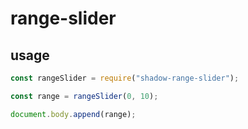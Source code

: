 # range-slider

## usage

```js
const rangeSlider = require("shadow-range-slider");

const range = rangeSlider(0, 10);

document.body.append(range);
```
